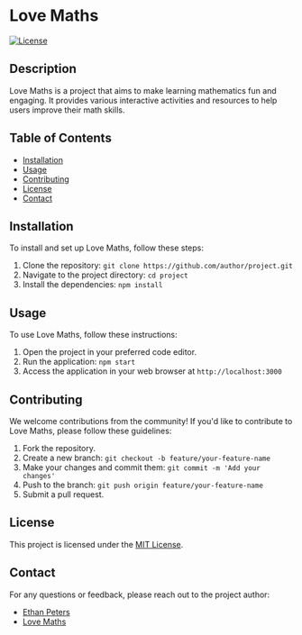 # Love Maths

[![License](https://img.shields.io/badge/license-MIT-blue.svg)](LICENSE)

## Description

Love Maths is a project that aims to make learning mathematics fun and engaging. It provides various interactive activities and resources to help users improve their math skills.

## Table of Contents

-   [Installation](#installation)
-   [Usage](#usage)
-   [Contributing](#contributing)
-   [License](#license)
-   [Contact](#contact)

## Installation

To install and set up Love Maths, follow these steps:

1. Clone the repository: `git clone https://github.com/author/project.git`
2. Navigate to the project directory: `cd project`
3. Install the dependencies: `npm install`

## Usage

To use Love Maths, follow these instructions:

1. Open the project in your preferred code editor.
2. Run the application: `npm start`
3. Access the application in your web browser at `http://localhost:3000`

## Contributing

We welcome contributions from the community! If you'd like to contribute to Love Maths, please follow these guidelines:

1. Fork the repository.
2. Create a new branch: `git checkout -b feature/your-feature-name`
3. Make your changes and commit them: `git commit -m 'Add your changes'`
4. Push to the branch: `git push origin feature/your-feature-name`
5. Submit a pull request.

## License

This project is licensed under the [MIT License](LICENSE).

## Contact

For any questions or feedback, please reach out to the project author:

-   [Ethan Peters](https://github.com/EthanPeters96)
-   [Love Maths](https://github.com/EthanPeters96/love-maths)
